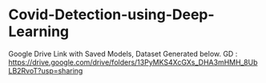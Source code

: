 # Covid-Detection-using-Deep-Learning
Google Drive Link with Saved Models, Dataset Generated below.
GD : https://drive.google.com/drive/folders/13PyMKS4XcGXs_DHA3mHMH_8UbLB2RvoT?usp=sharing
